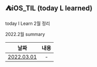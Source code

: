 ## ⛺️iOS_TIL (today L learned)
 
 today I Learn 2월 정리 
 
 2022.2월 summary




|날짜|내용|
|:-----:|:------:|
|[2022.03.01]()|- |
